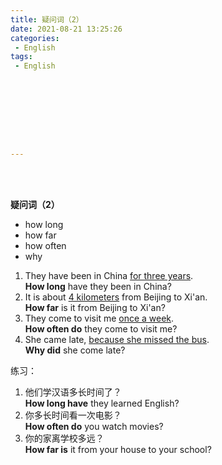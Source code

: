 ```yaml
---
title: 疑问词（2）
date: 2021-08-21 13:25:26
categories:
 - English
tags:
 - English









---
```


<br>
<br>

**疑问词（2）**

* how long
* how far
* how often
* why

1. They have been in China <u>for three years</u>.  
    **How long** have they been in China?
2. It is about <u>4 kilometers</u> from Beijing to Xi'an.  
    **How far** is it from Beijing to Xi'an?
3. They come to visit me <u>once a week</u>.  
    **How often do** they come to visit me?
4. She came late, <u>because she missed the bus</u>.  
    **Why did** she come late?
    

练习：

1. 他们学汉语多长时间了？  
    **How long have** they learned English?
2. 你多长时间看一次电影？  
    **How often do** you watch movies?
3. 你的家离学校多远？  
    **How far is** it from your house to your school?